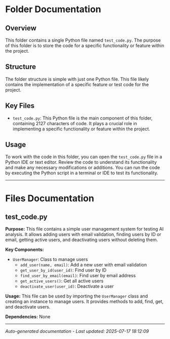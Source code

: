 # Folder Documentation

## Overview
This folder contains a single Python file named `test_code.py`. The purpose of this folder is to store the code for a specific functionality or feature within the project.

## Structure
The folder structure is simple with just one Python file. This file likely contains the implementation of a specific feature or test code for the project.

## Key Files
- `test_code.py`: This Python file is the main component of this folder, containing 2127 characters of code. It plays a crucial role in implementing a specific functionality or feature within the project.

## Usage
To work with the code in this folder, you can open the `test_code.py` file in a Python IDE or text editor. Review the code to understand its functionality and make any necessary modifications or additions. You can run the code by executing the Python script in a terminal or IDE to test its functionality.

---

# Files Documentation

## test_code.py

**Purpose:** This file contains a simple user management system for testing AI analysis. It allows adding users with email validation, finding users by ID or email, getting active users, and deactivating users without deleting them.

**Key Components:**
- `UserManager`: Class to manage users
  - `add_user(name, email)`: Add a new user with email validation
  - `get_user_by_id(user_id)`: Find user by ID
  - `find_user_by_email(email)`: Find user by email address
  - `get_active_users()`: Get all active users
  - `deactivate_user(user_id)`: Deactivate a user

**Usage:** This file can be used by importing the `UserManager` class and creating an instance to manage users. It provides methods to add, find, get, and deactivate users.

**Dependencies:** None

---
*Auto-generated documentation - Last updated: 2025-07-17 18:12:09*

